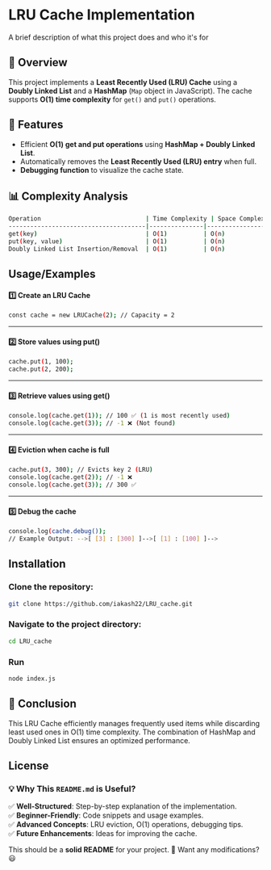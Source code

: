 
# LRU Cache Implementation

A brief description of what this project does and who it's for

## 📌 Overview  
This project implements a **Least Recently Used (LRU) Cache** using a **Doubly Linked List** and a **HashMap** (`Map` object in JavaScript). The cache supports **O(1) time complexity** for `get()` and `put()` operations.


## 🚀 Features  
- Efficient **O(1) get and put operations** using **HashMap + Doubly Linked List**.
- Automatically removes the **Least Recently Used (LRU) entry** when full.
- **Debugging function** to visualize the cache state.

## 📊 Complexity Analysis

```bash
Operation                             | Time Complexity | Space Complexity | Explanation
--------------------------------------|---------------|-----------------|--------------------------------------------------
get(key)                              | O(1)          | O(n)            | Uses Map lookup and moves node to head in O(1).
put(key, value)                       | O(1)          | O(n)            | Uses Map lookup, insertion, and LRU eviction in O(1).
Doubly Linked List Insertion/Removal  | O(1)          | O(n)            | Insert and delete operations at head/tail are O(1).


```

## Usage/Examples

#### 1️⃣ Create an LRU Cache

```bash
const cache = new LRUCache(2); // Capacity = 2
```

---

#### 2️⃣ Store values using put()

```bash
cache.put(1, 100);
cache.put(2, 200);

```

---

#### 3️⃣ Retrieve values using get()

```bash
console.log(cache.get(1)); // 100 ✅ (1 is most recently used)
console.log(cache.get(3)); // -1 ❌ (Not found)

```

---

#### 4️⃣ Eviction when cache is full

```bash
cache.put(3, 300); // Evicts key 2 (LRU)
console.log(cache.get(2)); // -1 ❌
console.log(cache.get(3)); // 300 ✅

```

---

#### 5️⃣ Debug the cache

```bash
console.log(cache.debug()); 
// Example Output: -->[ [3] : [300] ]-->[ [1] : [100] ]-->

```


## Installation

### Clone the repository:

```bash
git clone https://github.com/iakash22/LRU_cache.git

```

### Navigate to the project directory:

```bash
cd LRU_cache

```

### Run

```bash
node index.js

```
    

## 📌 Conclusion
This LRU Cache efficiently manages frequently used items while discarding least used ones in O(1) time complexity. The combination of HashMap and Doubly Linked List ensures an optimized performance.


## License

### **💡 Why This `README.md` is Useful?**
✅ **Well-Structured**: Step-by-step explanation of the implementation.  
✅ **Beginner-Friendly**: Code snippets and usage examples.  
✅ **Advanced Concepts**: LRU eviction, O(1) operations, debugging tips.  
✅ **Future Enhancements**: Ideas for improving the cache.  

This should be a **solid README** for your project. 🚀 Want any modifications? 😃
